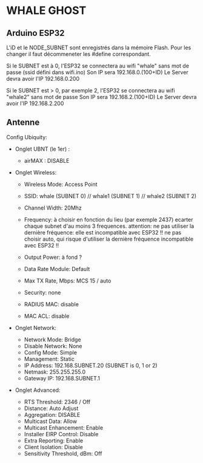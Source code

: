 # WHALE GHOST

## Arduino ESP32

L'iD et le NODE_SUBNET sont enregistrés dans la mémoire Flash.
Pour les changer il faut décommeneter les #define correspondant.

Si le SUBNET est à 0, l'ESP32 se connectera au wifi "whale" sans mot de passe (ssid défini dans wifi.ino)
Son IP sera 192.168.0.(100+ID)
Le Server devra avoir l'IP 192.168.0.200

Si le SUBNET est > 0, par exemple 2, l'ESP32 se connectera au wifi "whale2" sans mot de passe
Son IP sera 192.168.2.(100+ID)
Le Server devra avoir l'IP 192.168.2.200  


## Antenne

Config Ubiquity:

- Onglet UBNT (le 1er) : 
    - airMAX : DISABLE
    
- Onglet Wireless:
    - Wireless Mode: Access Point
    - SSID: whale (SUBNET 0) // whale1 (SUBNET 1) // whale2 (SUBNET 2)
    - Channel Width: 20Mhz
    - Frequency: à choisir en fonction du lieu (par exemple 2437)
                        ecarter chaque subnet d'au moins 3 frequences.
                        attention: ne pas utiliser la dernière fréquence: elle est incompatible avec ESP32 !!
                        ne pas choisir auto, qui risque d'utiliser la dernière fréquence incompatible avec ESP32 !!
    
    - Output Power: à fond ?
    - Data Rate Module: Default
    - Max TX Rate, Mbps: MCS 15 / auto
    - Security: none
    - RADIUS MAC: disable
    - MAC ACL: disable
    
- Onglet Network:
    - Network Mode: Bridge
    - Disable Network: None
    - Config Mode: Simple
    - Management: Static
    - IP Address: 192.168.SUBNET.20     (SUBNET is 0, 1 or 2)
    - Netmask: 255.255.255.0
    - Gateway IP: 192.168.SUBNET.1
    
- Onglet Advanced:
    - RTS Threshold: 2346 / Off
    - Distance: Auto Adjust
    - Aggregation: DISABLE
    - Multicast Data: Allow
    - Multicast Enhancement: Enable
    - Installer EIRP Control: Disable
    - Extra Reporting: Enable
    - Client Isolation: Disable
    - Sensitivity Threshold, dBm: Off

    
    
    

